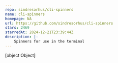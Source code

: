 ```yaml
---
repo: sindresorhus/cli-spinners
name: cli-spinners
homepage: NA
url: https://github.com/sindresorhus/cli-spinners
stars: 2469
starredAt: 2024-12-21T23:39:44Z
description: |-
    Spinners for use in the terminal
---
```


[object Object]
